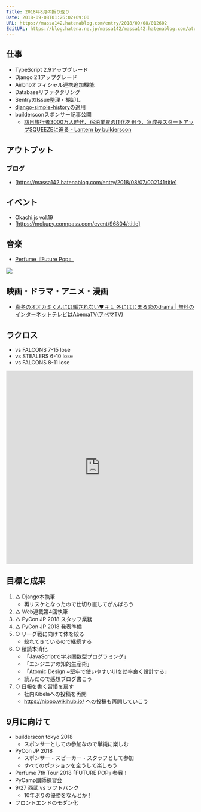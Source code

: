 ```yaml
---
Title: 2018年8月の振り返り
Date: 2018-09-08T01:26:02+09:00
URL: https://massa142.hatenablog.com/entry/2018/09/08/012602
EditURL: https://blog.hatena.ne.jp/massa142/massa142.hatenablog.com/atom/entry/10257846132623504300
---
```


## 仕事
+ TypeScript 2.9アップグレード
+ Django 2.1アップグレード
+ Airbnbオフィシャル連携追加機能
+ Databaseリファクタリング
+ SentryのIssue整理・棚卸し
+ [django-simple-history](https://github.com/treyhunner/django-simple-history)の適用
+ buildersconスポンサー記事公開
	+ [訪日旅行者3000万人時代、宿泊業界のIT化を狙う、急成長スタートアップSQUEEZEに迫る - Lantern by builderscon](http://lantern.builderscon.io/entry/2018/08/16/090000)

## アウトプット
### ブログ
* [https://massa142.hatenablog.com/entry/2018/08/07/002141:title]

## イベント
+ Okachi.js vol.19
+ [https://mokupy.connpass.com/event/96804/:title]

## 音楽
+ [Perfume『Future Pop』](https://sp.universal-music.co.jp/perfume/fp/)

<a href="https://www.amazon.co.jp/%E6%97%A9%E6%9C%9F%E8%B3%BC%E5%85%A5%E7%89%B9%E5%85%B8%E3%81%82%E3%82%8A-Future-Pop-%E5%AE%8C%E5%85%A8%E7%94%9F%E7%94%A3%E9%99%90%E5%AE%9A%E7%9B%A4-Blu-ray%E4%BB%98-%E7%89%B9%E5%85%B8/dp/B07F2CQZC5/ref=as_li_ss_il?_encoding=UTF8&qid=&sr=&linkCode=li3&tag=massa1420d-22&linkId=92174fce788a8e3e4afdb617ea76ace0&language=ja_JP" target="_blank"><img border="0" src="//ws-fe.amazon-adsystem.com/widgets/q?_encoding=UTF8&ASIN=B07F2CQZC5&Format=_SL250_&ID=AsinImage&MarketPlace=JP&ServiceVersion=20070822&WS=1&tag=massa1420d-22&language=ja_JP" ></a><img src="https://ir-jp.amazon-adsystem.com/e/ir?t=massa1420d-22&language=ja_JP&l=li3&o=9&a=B07F2CQZC5" width="1" height="1" border="0" alt="" style="border:none !important; margin:0px !important;" />


## 映画・ドラマ・アニメ・漫画
* [真冬のオオカミくんには騙されない❤＃１ 冬にはじまる恋のdrama | 無料のインターネットテレビはAbemaTV(アベマTV)](https://abema.tv/channels/abema-special/slots/8qrWCub2qkGxzK)

## ラクロス
+ vs FALCONS 7-15 lose
+ vs STEALERS 6-10 lose
+ vs FALCONS 8-11 lose

<iframe src="https://www.facebook.com/plugins/post.php?href=https%3A%2F%2Fwww.facebook.com%2FAdvanceHangloose%2Fposts%2F1758226287564525&width=500" width="500" height="516" style="border:none;overflow:hidden" scrolling="no" frameborder="0" allowTransparency="true" allow="encrypted-media"></iframe>

## 目標と成果
1. △ Django本執筆
   + 再リスケとなったので仕切り直してがんばろう
1. △ Web連載第4回執筆
1. △ PyCon JP 2018 スタッフ業務
1. △ PyCon JP 2018 発表準備
1. ○ リーグ戦に向けて体を絞る
	+ 絞れてきているので継続する 
1. ○ 積読本消化
	+ 「JavaScriptで学ぶ関数型プログラミング」 
	+ 「エンジニアの知的生産術」
	+ 「Atomic Design ~堅牢で使いやすいUIを効率良く設計する」
	+ 読んだので感想ブログ書こう
1. ○ 日報を書く習慣を戻す
	+ 社内Kibelaへの投稿を再開
	+ https://nippo.wikihub.io/ への投稿も再開していこう

## 9月に向けて
+ builderscon tokyo 2018
	+ スポンサーとしての参加なので単純に楽しむ
+ PyCon JP 2018
	+ スポンサー・スピーカー・スタッフとして参加
	+ すべてのポジションを全うして楽しもう
+ Perfume 7th Tour 2018 ｢FUTURE POP｣ 参戦！
+ PyCamp講師練習会
+ 9/27 西武 vs ソフトバンク
	+ 10年ぶりの優勝をなんとか！
+ フロントエンドのモダン化
